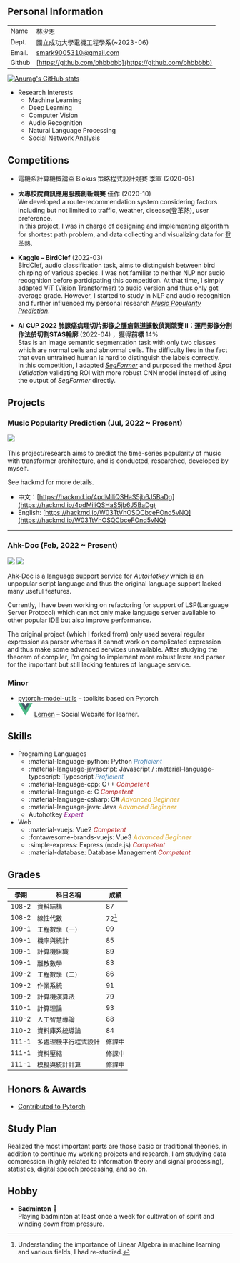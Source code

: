 ## Personal Information

|        |                                    |
| ------ | ---------------------------------- |
| Name   | 林少恩                             |
| Dept.  | 國立成功大學電機工程學系(~2023-06) | 
| Email. | [smark9005310@gmail.com](mailto:smark9005310@gmail.com)             |
| Github | [https://github.com/bhbbbbb](https://github.com/bhbbbbb)         |

[![Anurag's GitHub stats](https://github-readme-stats.vercel.app/api?username=bhbbbbb&count_private=true&show_icons=true&theme=transparent)](https://github.com/bhbbbbb)

- Research Interests
    - Machine Learning
    - Deep Learning
    - Computer Vision
    - Audio Recognition
    - Natural Language Processing
    - Social Network Analysis


## Competitions

- 電機系計算機概論盃 Blokus 策略程式設計競賽 季軍 (2020-05)

- **大專校院資訊應用服務創新競賽** 佳作 (2020-10)<br>
We developed a route-recommendation system considering factors including but not limited to traffic, weather, disease(登革熱), user preference.<br> In this project, I was in charge of designing and implementing algorithm for shortest path problem, and data collecting and visualizing data for 登革熱.
- **Kaggle &ndash; BirdClef** (2022-03) <br>
BirdClef, audio classification task, aims to distinguish between bird chirping of various species. I was not familiar to neither NLP nor audio recognition before participating this competition. At that time, I simply adapted ViT (Vision Transformer) to audio version and thus only got average grade. However, I started to study in NLP and audio recognition and further influenced my personal research [*Music Popularity Prediction*](#music+popularity+prediction+jul+2022++present).
- **AI CUP 2022 肺腺癌病理切片影像之腫瘤氣道擴散偵測競賽 II：運用影像分割作法於切割STAS輪廓** (2022-04) ，獲得**前標**  14% <br> Stas is an image semantic segmentation task with only two classes which are normal cells and abnormal cells. The difficulty lies in the fact that even untrained human is hard to distinguish the labels correctly. <br> In this competition, I adapted [*SegFormer*](https://arxiv.org/abs/2105.15203) and purposed the method *Spot Validation* validating ROI with more robust CNN model instead of using the output of *SegFormer* directly.

## Projects

### Music Popularity Prediction (Jul, 2022 ~ Present)

![](https://dsm01pap006files.storage.live.com/y4mN8gKrELGHWXQdsF5khhb48eymFEAH0HMcVKE7m8JtLeDnm_HLSvn4NrD9HrBjmsqrOrRWqjDFVxM5CgdYCFYpPFdlYjxKLlfNV4izGe-0RH_ftUlXDWDC7oPx2w_ko1bEDhWsqqg5DjUfvMJA7nGtDAwt-1Qqmf1titTH5SJF_gHWZsrev7bWzUrSLKhwO6J?width=1054&height=497&cropmode=none)


This project/research aims to predict the time-series popularity of music with transformer architecture, and is conducted, researched, developed by myself.

See hackmd for more details.

- 中文：[https://hackmd.io/4pdMiliQSHaS5jb6J5BaDg](https://hackmd.io/4pdMiliQSHaS5jb6J5BaDg)
- English: [https://hackmd.io/W03TtVhOSQCbceFOnd5vNQ](https://hackmd.io/W03TtVhOSQCbceFOnd5vNQ)

---

### Ahk-Doc (Feb, 2022 ~ Present)


<img src="https://img.shields.io/visual-studio-marketplace/d/bhbbbbb.vscode-autohotkey-ahkdoc?color=blue&label=vscode%20downloads&style=for-the-badge" style="display: inline"/>
<img src="https://img.shields.io/visual-studio-marketplace/r/bhbbbbb.vscode-autohotkey-ahkdoc?label=vscode%20rating&color=blue&style=for-the-badge" style="display: inline"/>

[Ahk-Doc](https://marketplace.visualstudio.com/items?itemName=bhbbbbb.vscode-autohotkey-ahkdoc) is a language support service for *AutoHotkey* which is an unpopular script language and thus the original language support lacked many useful features.

Currently, I have been working on refactoring for support of LSP(Language Server Protocol) which can not only make language server available to other popular IDE but also improve performance.

The original project (which I forked from) only used several regular expression as parser whereas it cannot work on complicated expression and thus make some advanced services unavailable. After studying the theorem of compiler, I'm going to implement more robust lexer and parser for the important but still lacking features of language service.



### Minor

- [pytorch-model-utils](https://github.com/bhbbbbb/pytorch-model-utils) &ndash; toolkits based on Pytorch
- <img src="https://raw.githubusercontent.com/bhbbbbb/Last_Wish/main/main_system/public/img/icons/favicon-32x32.png" style="display: inline"/> [Lernen](https://github.com/bhbbbbb/Last_Wish) &ndash; Social Website for learner. 


## Skills

- Programing Languages 
    - :material-language-python: Python *<span style="color: steelblue">Proficient</span>*
    - :material-language-javascript: Javascript / :material-language-typescript: Typescript *<span style="color: steelblue">Proficient</span>*
    - :material-language-cpp: C++ *<span style="color: firebrick">Competent</span>*
    - :material-language-c: C *<span style="color: firebrick">Competent</span>*
    - :material-language-csharp: C# *<span style="color: Goldenrod">Advanced Beginner</span>*
    - :material-language-java: Java *<span style="color: Goldenrod">Advanced Beginner</span>*
    - Autohotkey *<span style="color: purple">Expert</span>*
- Web
    - :material-vuejs: Vue2 *<span style="color: firebrick">Competent</span>*
    - :fontawesome-brands-vuejs: Vue3 *<span style="color: Goldenrod">Advanced Beginner</span>*
    - :simple-express: Express (node.js) *<span style="color: firebrick">Competent</span>*
    - :material-database: Database Management *<span style="color: firebrick">Competent</span>*

## Grades

| 學期  | 科目名稱             | 成績   |
| ----- | -------------------- | ------ |
| 108-2 | 資料結構             | 87     |
| 108-2 | 線性代數             | 72[^la]   |
| 109-1 | 工程數學（一）       | 99     |
| 109-1 | 機率與統計           | 85     |
| 109-1 | 計算機組織           | 89     |
| 109-1 | 離散數學             | 83     |
| 109-2 | 工程數學（二）       | 86     |
| 109-2 | 作業系統             | 91     |
| 109-2 | 計算機演算法         | 79     |
| 110-1 | 計算理論             | 93     |
| 110-2 | 人工智慧導論         | 88     |
| 110-2 | 資料庫系統導論       | 84     |
| 111-1 | 多處理機平行程式設計 | 修課中 |
| 111-1 | 資料壓縮             | 修課中 |
| 111-1 | 模擬與統計計算       | 修課中 |


[^la]: Understanding the importance of Linear Algebra in machine learning and various fields, I had re-studied.

## Honors & Awards

- [Contributed to Pytorch](https://github.com/pytorch/pytorch/pull/74807)

## Study Plan

Realized the most important parts are those basic or traditional theories, in addition to continue my working projects and research, I am studying data compression (highly related to information theory and signal processing), statistics, digital speech processing, and so on.


## Hobby

- **Badminton** :badminton: <br> Playing badminton at least once a week for cultivation of spirit and winding down from pressure.


